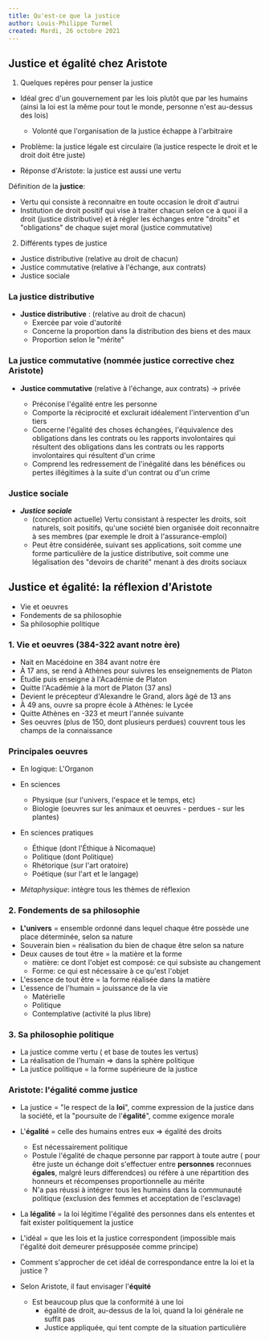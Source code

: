 ```yaml
---
title: Qu'est-ce que la justice
author: Louis-Philippe Turmel
created: Mardi, 26 octobre 2021
---
```


## Justice et égalité chez Aristote

1. Quelques repères pour penser la justice

-   Idéal grec d'un gouvernement par les lois plutôt que par les humains (ainsi la loi est la même pour tout le monde, personne n'est au-dessus des lois)

    -   Volonté que l'organisation de la justice échappe à l'arbitraire

-   Problème: la justice légale est circulaire (la justice respecte le droit et le droit doit être juste)

-   Réponse d'Aristote: la justice est aussi une vertu

Définition de la **justice**:

-   Vertu qui consiste à reconnaitre en toute occasion le droit d'autrui
-   Institution de droit positif qui vise à traiter chacun selon ce à quoi il a droit (justice distributive) et à régler les échanges entre "droits" et "obligations" de chaque sujet moral (justice commutative)

2. Différents types de justice

-   Justice distributive (relative au droit de chacun)
-   Justice commutative (relative à l'échange, aux contrats)
-   Justice sociale

### La justice distributive

-   **Justice distributive** : (relative au droit de chacun)
    -   Exercée par voie d'autorité
    -   Concerne la proportion dans la distribution des biens et des maux
    -   Proportion selon le "mérite"

### La justice commutative (nommée justice corrective chez Aristote)

-   **Justice commutative** (relative à l'échange, aux contrats)
    -> privée

    -   Préconise l'égalité entre les personne
    -   Comporte la réciprocité et exclurait idéalement l'intervention d'un tiers
    -   Concerne l'égalité des choses échangées, l'équivalence des obligations dans les contrats ou les rapports involontaires qui résultent des obligations dans les contrats ou les rapports involontaires qui résultent d'un crime
    -   Comprend les redressement de l'inégalité dans les bénéfices ou pertes illégitimes à la suite d'un contrat ou d'un crime

### Justice sociale

-   **_Justice sociale_**
    -   (conception actuelle) Vertu consistant à respecter les droits, soit naturels, soit positifs, qu'une société bien organisée doit reconnaitre à ses membres (par exemple le droit à l'assurance-emploi)
    -   Peut être considérée, suivant ses applications, soit comme une forme particulière de la justice distributive, soit comme une légalisation des "devoirs de charité" menant à des droits sociaux

## Justice et égalité: la réflexion d'Aristote

-   Vie et oeuvres
-   Fondements de sa philosophie
-   Sa philosophie politique

### 1. Vie et oeuvres (384-322 avant notre ère)

-   Nait en Macédoine en 384 avant notre ère
-   À 17 ans, se rend à Athènes pour suivres les enseignements de Platon
-   Étudie puis enseigne à l'Académie de Platon
-   Quitte l'Académie à la mort de Platon (37 ans)
-   Devient le précepteur d'Alexandre le Grand, alors âgé de 13 ans
-   À 49 ans, ouvre sa propre école à Athènes: le Lycée
-   Quitte Athènes en -323 et meurt l'année suivante
-   Ses oeuvres (plus de 150, dont plusieurs perdues) couvrent tous les champs de la connaissance

### Principales oeuvres

-   En logique: L'Organon
-   En sciences

    -   Physique (sur l'univers, l'espace et le temps, etc)
    -   Biologie (oeuvres sur les animaux et oeuvres - perdues - sur les plantes)

-   En sciences pratiques
    -   Éthique (dont l'Éthique à Nicomaque)
    -   Politique (dont Politique)
    -   Rhétorique (sur l'art oratoire)
    -   Poétique (sur l'art et le langage)
-   _Métaphysique_: intègre tous les thèmes de réflexion

### 2. Fondements de sa philosophie

-   **L'univers** = ensemble ordonné dans lequel chaque être possède une place déterminée, selon sa nature
-   Souverain bien = réalisation du bien de chaque être selon sa nature
-   Deux causes de tout être = la matière et la forme
    -   matière: ce dont l'objet est composé: ce qui subsiste au changement
    -   Forme: ce qui est nécessaire à ce qu'est l'objet
-   L'essence de tout être = la forme réalisée dans la matière
-   L'essence de l'humain = jouissance de la vie
    -   Matérielle
    -   Politique
    -   Contemplative (activité la plus libre)

### 3. Sa philosophie politique

-   La justice comme vertu ( et base de toutes les vertus)
-   La réalisation de l'humain => dans la sphère politique
-   La justice politique = la forme supérieure de la justice

### Aristote: l'égalité comme justice

-   La justice = "le respect de la **loi**", comme expression de la justice dans la société, et la "poursuite de l'**égalité**", comme exigence morale
-   L'**égalité** = celle des humains entres eux => égalité des droits
    -   Est nécessairement politique
    -   Postule l'égalité de chaque personne par rapport à toute autre ( pour être juste un échange doit s'effectuer entre **personnes** reconnues **égales**, malgré leurs differendces) ou réfère à une répartition des honneurs et récompenses proportionnelle au mérite
    -   N'a pas réussi à intégrer tous les humains dans la communauté politique (exclusion des femmes et acceptation de l'esclavage)
-   La **légalité** = la loi légitime l'égalité des personnes dans els ententes et fait exister politiquement la justice
-   L'idéal = que les lois et la justice correspondent (impossible mais l'égalité doit demeurer présupposée comme principe)

-   Comment s'approcher de cet idéal de correspondance entre la loi et la justice ?

-   Selon Aristote, il faut envisager l'**équité**
    -   Est beaucoup plus que la conformité à une loi
        -   égalité de droit, au-dessus de la loi, quand la loi générale ne suffit pas
        -   Justice appliquée, qui tent compte de la situation particulière
